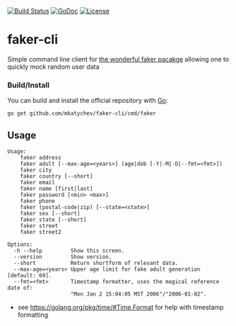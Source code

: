 [![Build Status](https://travis-ci.org/go-jira/jira.svg?branch=master)](https://travis-ci.org/go-jira/jira)
[![GoDoc](https://godoc.org/github.com/go-jira/jira?status.svg)](https://godoc.org/github.com/go-jira/jira)
[![License](https://img.shields.io/badge/License-Apache%202.0-blue.svg)](https://opensource.org/licenses/Apache-2.0)

# faker-cli

Simple command line client for [the wonderful faker pacakge](https://godoc.org/syreclabs.com/go/faker#pkg-constants) allowing one to quickly mock random user data

### Build/Install

You can build and install the official repository with [Go](https://golang.org/dl/):

	go get github.com/mkatychev/faker-cli/cmd/faker

## Usage

```
Usage:
	faker address
	faker adult [--max-age=<years>] (age|dob [-Y|-M|-D|--fmt=<fmt>])
	faker city
	faker country [--short]
	faker email
	faker name [first|last]
	faker password [<min> <max>]
	faker phone
	faker (postal-code|zip) [--state=<state>]
	faker sex [--short]
	faker state [--short]
	faker street
	faker street2

Options:
  -h --help         Show this screen.
  --version         Show version.
  --short           Return shortform of relevant data.
  --max-age=<years> Upper age limit for fake adult generation [default: 69].
  --fmt=<fmt>       Timestamp formatter, uses the magical reference date of:
                    "Mon Jan 2 15:04:05 MST 2006"/"2006-01-02".
```

* see https://golang.org/pkg/time/#Time.Format for help with timestamp formatting

